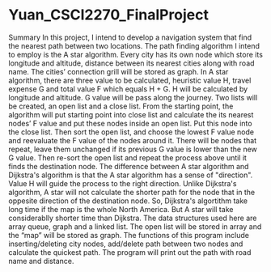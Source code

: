 # Yuan_CSCI2270_FinalProject
Summary
In this project, I intend to develop a navigation system that find the nearest path between two locations. The path finding algorithm I intend to employ is the A star algorithm.  Every city has its own node which store its longitude and altitude, distance between its nearest cities along with road name. The cities’ connection grill will be stored as graph. In A star algorithm, there are three value to be calculated, heuristic value H, travel expense G and total value F which equals H + G. H will be calculated by longitude and altitude. G value will be pass along the journey. Two lists will be created, an open list and a close list. From the starting point, the algorithm will put starting point into close list and calculate the its nearest nodes’ F value and put these nodes inside an open list. Put this node into the close list. Then sort the open list, and choose the lowest F value node and reevaluate the F value of the nodes around it. There will be nodes that repeat, leave them unchanged if its previous G value is lower than the new G value.  Then re-sort the open list and repeat the process above until it finds the destination node. The difference between A star algorithm and Dijkstra's algorithm is that the A star algorithm has a sense of "direction". Value H will guide the process to the right direction. Unlike Dijkstra's algorithm, A star will not calculate the shorter path for the node that in the oppesite direction of the destination node.  So, Dijkstra's algortithm take long time if the map is the whole North America. But A star will take  considerablly shorter time than Dijkstra. 
The data structures used here are array queue, graph and a linked list. The open list will be stored in array and the “map” will be stored as graph. 
The functions of this program include inserting/deleting city nodes, add/delete path between two nodes and calculate the quickest path. The program will print out the path with road name and distance. 

